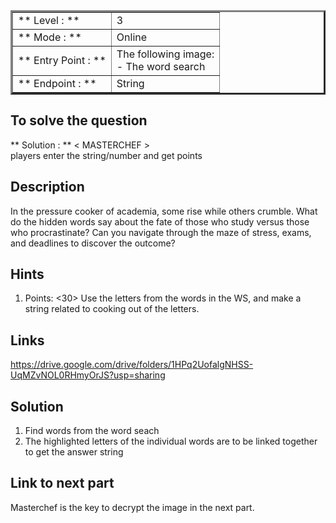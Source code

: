 <table border= 3 >
<tr>
    <td>** Level : **</td>
    <td> 3 </td>
</tr>
<tr>
    <td>** Mode : **</td>
    <td>Online</td>
</tr>
<tr>
    <td>** Entry Point : ** </td>
    <td> The following image: </br>
			- The word search</td>
</tr>
<tr>
    <td>** Endpoint : ** </td>
    <td>String</td>
</tr>
</table>

## To solve the question 
** Solution : ** < MASTERCHEF > </br>
players enter the string/number and get points

## Description 
In the pressure cooker of academia, some rise while others crumble. What do the hidden words say about the fate of those who study versus those who procrastinate? Can you navigate through the maze of stress, exams, and deadlines to discover the outcome?

## Hints
<ol>
    <li>
        Points: <30>
        Use the letters from the words in the WS, and make a string related to cooking out of the letters.
    </li>
</ol>


## Links 

https://drive.google.com/drive/folders/1HPq2UofalgNHSS-UqMZvNOL0RHmyOrJS?usp=sharing


## Solution

<ol>
	<li>Find words from the word seach</li>
	<li>The highlighted letters of the individual words are to be linked together to get the answer string</li>
</ol>

## Link to next part

Masterchef is the key to decrypt the image in the next part. 
